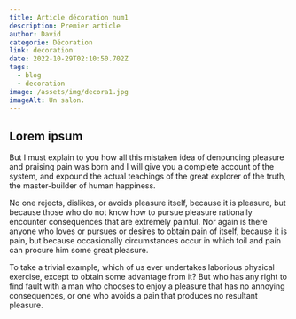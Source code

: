 ```yaml
---
title: Article décoration num1
description: Premier article
author: David
categorie: Décoration
link: decoration
date: 2022-10-29T02:10:50.702Z
tags:
  - blog
  - decoration
image: /assets/img/decora1.jpg
imageAlt: Un salon.
---
```

## L﻿orem ipsum

But I must explain to you how all this mistaken idea of denouncing pleasure and praising pain was born and I will give you a complete account of the system, and expound the actual teachings of the great explorer of the truth, the master-builder of human happiness. 

No one rejects, dislikes, or avoids pleasure itself, because it is pleasure, but because those who do not know how to pursue pleasure rationally encounter consequences that are extremely painful. Nor again is there anyone who loves or pursues or desires to obtain pain of itself, because it is pain, but because occasionally circumstances occur in which toil and pain can procure him some great pleasure. 

To take a trivial example, which of us ever undertakes laborious physical exercise, except to obtain some advantage from it? But who has any right to find fault with a man who chooses to enjoy a pleasure that has no annoying consequences, or one who avoids a pain that produces no resultant pleasure.
